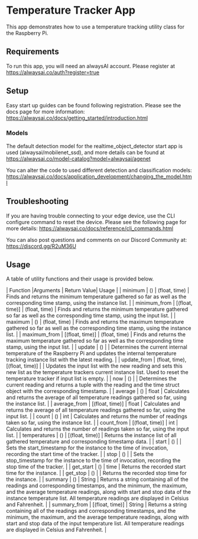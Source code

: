 # Temperature Tracker App
This app demonstrates how to use a temperature tracking utility class for the Raspberry Pi. 

## Requirements
To run this app, you will need an alwaysAI account. Please register at https://alwaysai.co/auth?register=true

## Setup
Easy start up guides can be found following registration. Please see the docs page for more information: https://alwaysai.co/docs/getting_started/introduction.html

### Models
The default detection model for the realtime_object_detector start app is used (alwaysai/mobilenet_ssd), and more details can be found at https://alwaysai.co/model-catalog?model=alwaysai/agenet


You can alter the code to used different detection and classification models: https://alwaysai.co/docs/application_development/changing_the_model.html


## Troubleshooting
If you are having trouble connecting to your edge device, use the CLI configure command to reset the device. Please see the following page for more details: https://alwaysai.co/docs/reference/cli_commands.html

You can also post questions and comments on our Discord Community at: https://discord.gg/R2uM36U


## Usage
A table of utility functions and their usage is provided below. 

| Function |Arguments | Return Value| Usage |
| minimum | () | (float, time) | Finds and returns the minimum temperature gathered so far as well as the corresponding time stamp, using the instance list. |
| minimum_from | [(float, time)] | (float, time) | Finds and returns the minimum temperature gathered so far as well as the corresponding time stamp, using the input list. |
| maximum | () | (float, time) | Finds and returns the maximum temperature gathered so far as well as the corresponding time stamp, using the instance list. |
| maximum_from | [(float, time)] | (float, time) | Finds and returns the maximum temperature gathered so far as well as the corresponding time stamp, using the input list. |
| update | () |  | Determines the current internal temperature of the Raspberry Pi and updates the internal temperature tracking instance list with the latest reading. | 
| update_from | (float, time), [(float, time)] |  | Updates the input list with the new reading and sets this new list as the temperature trackers current instance list. Used to reset the temperature tracker if input list is empty. |
| now | () |   | Determines the current reading and returns a tuple with the reading and the time struct object with the corresponding timestamp. |
| average | () | float | Calculates and returns the average of all temperature readings gathered so far, using the instance list. | 
| average_from | [(float, time)] | float | Calculates and returns the average of all temperature readings gathered so far, using the input list. | 
| count | () | int | Calculates and returns the number of readings taken so far, using the instance list. |
| count_from | [(float, time)] | int | Calculates and returns the number of readings taken so far, using the input list. |
| temperatures | () | [(float, time)] | Returns the instance list of all gathered temperature and corresponding timestamp data. |
| start | () |  | Sets the start_timestamp for the instance to the time of invocation, recording the start time of the tracker. |
| stop | () |  | Sets the stop_timestamp for the instance to the time of invocation, recording the stop time of the tracker. |
| get_start | () | time | Returns the recorded start time for the instance. |
| get_stop | () |  | Returns the recorded stop time for the instance. |
| summary | () | String | Returns a string containing all of the readings and corresponding timestamps, and the minimum, the maximum, and the average temperature readings, along with start and stop data of the instance temperature list. All temperature readings are displayed in Celsius and Fahrenheit. |
| summary_from | [(float, time)] | String | Returns a string containing all of the readings and corresponding timestamps, and the minimum, the maximum, and the average temperature readings, along with start and stop data of the input temperature list. All temperature readings are displayed in Celsius and Fahrenheit. |